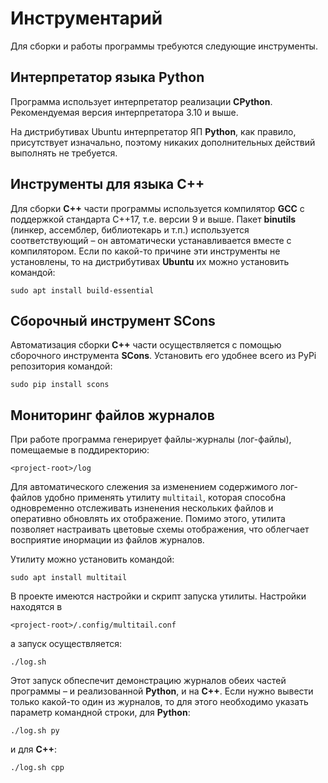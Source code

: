 # Инструментарий

Для сборки и работы программы требуются следующие инструменты.

## Интерпретатор языка Python

Программа использует интерпретатор реализации **CPython**. Рекомендуемая версия интерпретатора 3.10 и выше. 

На дистрибутивах Ubuntu интерпретатор ЯП **Python**, как правило, присутствует изначально, поэтому никаких дополнительных действий выполнять не требуется.

## Инструменты для языка С++

Для сборки **C++** части программы используется компилятор **GCC** с поддержкой стандарта С++17, т.е. версии 9 и выше. Пакет **binutils** (линкер, ассемблер, библиотекарь и т.п.) используется соответствующий&nbsp;– он автоматически устанавливается вместе с компилятором. Если по какой-то причине эти инструменты не установлены, то на дистрибутивах **Ubuntu** их можно установить командой:

```shell
sudo apt install build-essential
```

## Сборочный инструмент SCons

Автоматизация сборки **C++** части осуществляется с помощью сборочного инструмента **SCons**. Установить его удобнее всего из PyPi репозитория командой:

```shell
sudo pip install scons
```

## Мониторинг файлов журналов

При работе программа генерирует файлы-журналы (лог-файлы), помещаемые в поддиректорию:

```
<project-root>/log
```

Для автоматического слежения за изменением содержимого лог-файлов удобно применять утилиту `multitail`, которая способна одновременно отслеживать изненения нескольких файлов и оперативно обновлять их отображение. Помимо этого, утилита позволяет настраивать цветовые схемы отображения, что облегчает восприятие инормации из файлов журналов.

Утилиту можно установить командой:

```shell
sudo apt install multitail
```

В проекте имеются настройки и скрипт запуска утилиты. Настройки находятся в

```shell
<project-root>/.config/multitail.conf
```

а запуск осуществляется:

```shell
./log.sh
```

Этот запуск обпеспечит демонстрацию журналов обеих частей программы&nbsp;– и реализованной **Python**, и на **C++**. Если нужно вывести только какой-то один из журналов, то для этого необходимо указать параметр командной строки, для **Python**:

```shell
./log.sh py
```

и для **C++**:

```shell
./log.sh cpp
```


